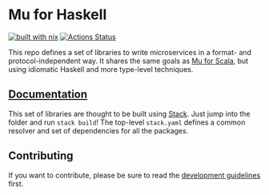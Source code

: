 # Mu for Haskell

[![built with nix](https://builtwithnix.org/badge.svg)](https://builtwithnix.org)
[![Actions Status](https://github.com/higherkindness/mu-haskell/workflows/Haskell%20CI/badge.svg)](https://github.com/higherkindness/mu-haskell/actions)

This repo defines a set of libraries to write microservices in a format- and protocol-independent way. It shares the same goals as [Mu for Scala](http://higherkindness.io/mu/), but using idiomatic Haskell and more type-level techniques.

## [Documentation](docs)

This set of libraries are thought to be built using [Stack](https://docs.haskellstack.org). Just jump into the folder and run `stack build`! The top-level `stack.yaml` defines a common resolver and set of dependencies for all the packages.

## Contributing

If you want to contribute, please be sure to read the [development guidelines](DEVELOPMENT.md) first.
